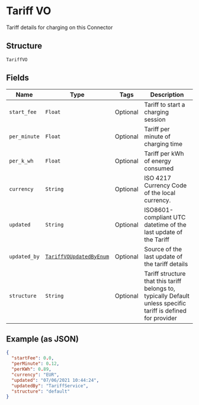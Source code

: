 
# Tariff VO

Tariff details for charging on this Connector

## Structure

`TariffVO`

## Fields

| Name | Type | Tags | Description |
|  --- | --- | --- | --- |
| `start_fee` | `Float` | Optional | Tariff to start a charging session |
| `per_minute` | `Float` | Optional | Tariff per minute of charging time |
| `per_k_wh` | `Float` | Optional | Tariff per kWh of energy consumed |
| `currency` | `String` | Optional | ISO 4217 Currency Code of the local currency. |
| `updated` | `String` | Optional | ISO8601-compliant UTC datetime of the last update of the Tariff |
| `updated_by` | [`TariffVOUpdatedByEnum`](../../doc/models/tariff-vo-updated-by-enum.md) | Optional | Source of the last update of the tariff details |
| `structure` | `String` | Optional | Tariff structure that this tariff belongs to, typically Default unless specific tariff is defined for provider |

## Example (as JSON)

```json
{
  "startFee": 0.0,
  "perMinute": 0.12,
  "perKWh": 0.89,
  "currency": "EUR",
  "updated": "07/06/2021 10:44:24",
  "updatedBy": "TariffService",
  "structure": "default"
}
```

